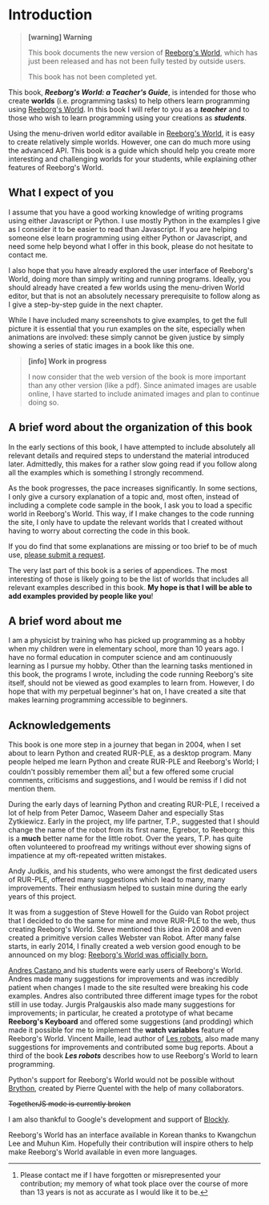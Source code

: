 # Introduction

> **\[warning\] Warning**
>
> This book documents the new version of [Reeborg's World](http://reeborg.ca/reeborg.html), which has just been released and has not been fully tested by outside users.
>
> This book has not been completed yet.

This book, _**Reeborg's World: a Teacher's Guide**_, is intended for those who create **worlds** \(i.e. programming tasks\) to help others learn programming using [Reeborg's World](http://reeborg.ca/reeborg.html).  In this book I will refer to you as a _**teacher**_ and to those who wish to learn programming using your creations as _**students**_.

Using the menu-driven world editor available in [Reeborg's World](http://reeborg.ca/reeborg.html), it is easy to create relatively simple worlds.  However, one can do much more using the advanced API. This book is a guide which should help you create more interesting  and challenging worlds for your students, while explaining other features of Reeborg's World.

## What I expect of you

I assume that you have a good working knowledge of writing programs using either Javascript or Python. I use mostly Python in the examples I give as I consider it to be easier to read than Javascript. If you are helping someone else learn programming using either Python or Javascript, and need some help beyond what I offer in this book, please do not hesitate to contact me.

I also hope that you have already explored the user interface of Reeborg's World, doing more than simply writing and running programs. Ideally, you should already have created a few worlds using the menu-driven World editor, but that is not an absolutely necessary prerequisite to follow along as I give a step-by-step guide in the next chapter.

While I have included many screenshots to give examples, to get the full picture it is essential that you run examples on the site, especially when animations are involved: these simply cannot be given justice by simply showing a series of static images in a book like this one.

> **\[info\] Work in progress**
>
> I now consider that the web version of the book is more important than any other version \(like a pdf\). Since animated images are usable online, I have started to include animated images and plan to continue doing so.

## A brief word about the organization of this book

In the early sections of this book, I have attempted to include absolutely all relevant details and required steps to understand the material introduced later. Admittedly, this makes for a rather slow going read if you follow along all the examples which is something I strongly recommend.

As the book progresses, the pace increases significantly. In some sections, I only give a cursory explanation of a topic and, most often, instead of including a complete code sample in the book, I ask you to load a specific world in Reeborg's World. This way, if I make changes to the code running the site, I only have to update the relevant worlds that I created without having to worry about correcting the code in this book.

If you do find that some explanations are missing or too brief to be of much use, [please submit a request](https://github.com/aroberge/reeborg/issues).

The very last part of this book is a series of appendices. The most interesting of those is likely going to be the list of worlds that includes all relevant examples described in this book. **My hope is that I will be able to add examples provided by people like you**!

## A brief word about me

I am a physicist by training who has picked up programming as a hobby when my children were in elementary school, more than 10 years ago. I have no formal education in computer science and am continuously learning as I pursue my hobby. Other than the learning tasks mentioned in this book, the programs I wrote, including the code running Reeborg's site itself, should not be viewed as good examples to learn from. However, I do hope that with my perpetual beginner's hat on, I have created a site that makes learning programming accessible to beginners.

## Acknowledgements

This book is one more step in a journey that began in 2004, when I set about to learn Python and created RUR-PLE, as a desktop program. Many people helped me learn Python and create RUR-PLE and Reeborg's World; I couldn't possibly remember them all[^1] but a few offered some crucial comments, criticisms and suggestions, and I would be remiss if I did not mention them.

During the early days of learning Python and creating RUR-PLE, I received a lot of help from Peter Damoc, Waseem Daher and especially Stas Zytkiewicz. Early in the project, my life partner, T.P., suggested that I should change the name of the robot from its first name, Egrebor, to Reeborg: this is a **much** better name for the little robot. Over the years, T.P. has quite often volunteered to proofread my writings without ever showing signs of impatience at my oft-repeated written mistakes.

Andy Judkis, and his students, who were amongst the first dedicated users of RUR-PLE, offered many suggestions which lead to many, many improvements. Their enthusiasm helped to sustain mine during the early years of this project.

It was from a suggestion of Steve Howell for the Guido van Robot project that I decided to do the same for mine and move RUR-PLE to the web, thus creating Reeborg's World. Steve mentioned this idea in 2008 and even created a primitive version calles Webster van Robot.  After many false starts, in early 2014, I finally created a web version good enough to be announced on my blog: [Reeborg's World was officially born.](https://aroberge.blogspot.ca/2014/03/reeborg-news.html)

[Andres Castano ](http://codeperspectives.com/) and his students were early users of Reeborg's World. Andres made many suggestions for improvements and was incredibly patient when changes I made to the site resulted were breaking his code examples. Andres also contributed three different image types for the robot still in use today. Jurgis Pralgauskis also made many suggestions for improvements; in particular, he created a prototype of what became **Reeborg's Keyboard** and offered some suggestions \(and prodding\) which made it possible for me to implement the **watch variables** feature of Reeborg's World. Vincent Maille, lead author of [Les robots](https://www.amazon.ca/Robots-Apprendre-Robotique-Par-lExemple/dp/2340013984/ref=sr_1_1?ie=UTF8&qid=1500382251&sr=8-1&keywords=les+robots+maille), also made many suggestions for improvements and contributed some bug reports. About a third of the book _**Les robots**_ describes how to use Reeborg's World to learn programming.

Python's support for Reeborg's World would not be possible without [Brython](http://brython.info), created by Pierre Quentel with the help of many collaborators.

~~TogetherJS mode is currently broken~~

I am also thankful to Google's development and support of [Blockly](https://developers.google.com/blockly/).

Reeborg's World has an interface available in Korean thanks to Kwangchun Lee and Muhun Kim.  Hopefully their contribution will inspire others to help make Reeborg's World available in even more languages.

[^1]: Please contact me if I have forgotten or misrepresented your contribution; my memory of what took place over the course of more than 13 years is not as accurate as I would like it to be.

